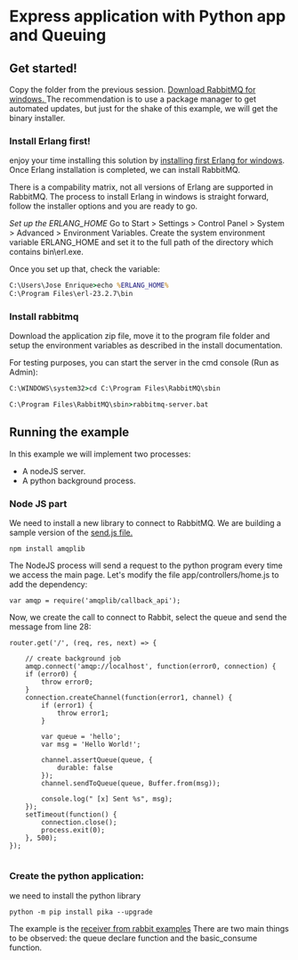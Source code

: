 # Express application with Python app and Queuing

## Get started!

Copy the folder from the previous session.
[Download RabbitMQ for windows. ](https://www.rabbitmq.com/install-windows-manual.html) The recommendation is to use a package manager to get automated updates, but just for the shake of this example, we will get the binary installer.

### Install Erlang first!
enjoy your time installing this solution by [installing first Erlang for windows](https://www.rabbitmq.com/which-erlang.html). Once Erlang installation is completed, we can install RabbitMQ.

There is a compability matrix, not all versions of Erlang are supported in RabbitMQ.
The process to install Erlang in windows is straight forward, follow the installer options and you are ready to go.

*Set up the ERLANG_HOME* Go to Start > Settings > Control Panel > System > Advanced > Environment Variables. Create the system environment variable ERLANG_HOME and set it to the full path of the directory which contains bin\erl.exe.

Once you set up that, check the variable:

```cmd
C:\Users\Jose Enrique>echo %ERLANG_HOME%
C:\Program Files\erl-23.2.7\bin
```


### Install rabbitmq
Download the application zip file, move it to the program file folder and setup the environment variables as described in the install documentation.

For testing purposes, you can start the server in the cmd console (Run as Admin):

```cmd
C:\WINDOWS\system32>cd C:\Program Files\RabbitMQ\sbin

C:\Program Files\RabbitMQ\sbin>rabbitmq-server.bat
```


## Running the example
In this example we will implement two processes:
 - A nodeJS server.
 - A python background process.


### Node JS part

We need to install a new library to connect to RabbitMQ. We are building a sample version of the [send.js file.](https://github.com/rabbitmq/rabbitmq-tutorials/blob/master/javascript-nodejs/src/send.js)

```
npm install amqplib
```


The NodeJS process will send a request to the python program every time we access the main page.
Let's modify the file app/controllers/home.js to add the dependency:

```
var amqp = require('amqplib/callback_api');

```

Now, we create the call to connect to Rabbit, select the queue and send the message from line 28:

```
router.get('/', (req, res, next) => {
	
	// create background job
	amqp.connect('amqp://localhost', function(error0, connection) {
    if (error0) {
        throw error0;
    }
    connection.createChannel(function(error1, channel) {
        if (error1) {
            throw error1;
        }

        var queue = 'hello';
        var msg = 'Hello World!';

        channel.assertQueue(queue, {
            durable: false
        });
        channel.sendToQueue(queue, Buffer.from(msg));

        console.log(" [x] Sent %s", msg);
    });
    setTimeout(function() {
        connection.close();
        process.exit(0);
    }, 500);
});


```


### Create the python application:
we need to install the python library
```
python -m pip install pika --upgrade
```

The example is the [receiver from rabbit examples](https://github.com/rabbitmq/rabbitmq-tutorials/blob/master/python/receive.py)
There are two main things to be observed: the queue declare function and the basic_consume function.
